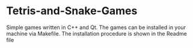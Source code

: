 # Tetris-and-Snake-Games
Simple games written in C++ and Qt. The games can be installed in your machine via Makefile. The installation procedure is shown in the Readme file
